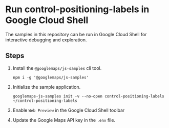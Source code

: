 # Run control-positioning-labels in Google Cloud Shell

The samples in this repository can be run in Google Cloud Shell for interactive debugging and exploration.

## Steps

1. Install the `@googlemaps/js-samples` cli tool.

    ```
    npm i -g '@googlemaps/js-samples'
    ```
1. Initialize the sample application. 
    ```
    googlemaps-js-samples init -v --no-open control-positioning-labels ~/control-positioning-labels
    ```
1. Enable `Web Preview` in the Google Cloud Shell toolbar
1. Update the Google Maps API key in the `.env` file.
